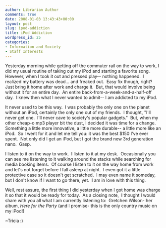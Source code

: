 ```yaml
---
author: Librarian Author
comments: true
date: 2008-01-03 13:43:43+00:00
layout: post
slug: ipod-addiction
title: iPod Addiction
wordpress_id: 25
categories:
- Information and Society
- Staff Interests
---
```


Yesterday morning while getting off the commuter rail on the way to work, I did my usual routine of taking out my iPod and starting a favorite song.  However, when I took it out and pressed play-- nothing happened.  I realized my battery was dead... and freaked out.  Easy fix though, right?  Just bring it home after work and charge it.  But, that would involve being without it for an entire day.  An entire back-from-a-week-and-a-half-off day.  I knew then what I never wanted to admit-- I am addicted to my iPod.

It never used to be this way.  I was probably the only one on the planet without an iPod, certainly the only one out of my friends.  I thought, "I'll never get one.  I'll never cave to society's popular gadgets."  But, when my other cheap-o mp3 player bit the dust, I decided it was time for a change.  Something a little more innovative, a little more durable-- a little more like an iPod.  So I went for it and let me tell you: it was the best $150 I've ever spent.  Not only did I get an iPod, but I got the brand new 3rd generation nano.  Gasp.

I listen to it on the way to work.  I listen to it at my desk.  Occasionally you can see me listening to it walking around the stacks while searching for media booking items.  Of course I listen to it on the way home from work and let's not forget before I fall asleep at night.  I even got it a little protective case so it doesn't get scratched.  I may even name it someday, but I don't know if I want to go there, yet.  I am in love with this thing.

Well, rest assure, the first thing I did yesterday when I got home was charge it so that it would be ready for today.  As a closing note,  I thought I would share with you all what I am currently listening to:  Gretchen Wilson- her album, _Here for the Party_ (and I promise- this is the only country music on my iPod!)

~Tricia :)
